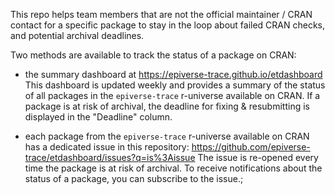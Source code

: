 This repo helps team members that are not the official maintainer / CRAN contact for a specific package to stay in the loop about failed CRAN checks, and potential archival deadlines.

Two methods are available to track the status of a package on CRAN:

- the summary dashboard at https://epiverse-trace.github.io/etdashboard
  This dashboard is updated weekly and provides a summary of the status of all packages in the `epiverse-trace` r-universe available on CRAN.
  If a package is at risk of archival, the deadline for fixing & resubmitting is displayed in the "Deadline" column.

- each package from the `epiverse-trace` r-universe available on CRAN has a dedicated issue in this repository: https://github.com/epiverse-trace/etdashboard/issues?q=is%3Aissue
  The issue is re-opened every time the package is at risk of archival.
  To receive notifications about the status of a package, you can subscribe to the issue.;

